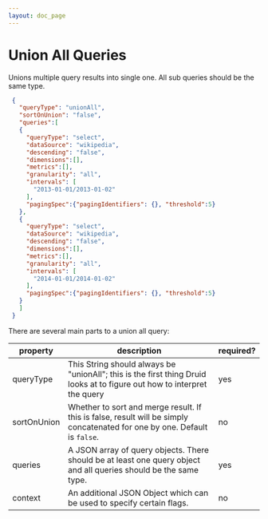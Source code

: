 ```yaml
---
layout: doc_page
---
```

# Union All Queries
Unions multiple query results into single one. All sub queries should be the same type.

```json
 {
   "queryType": "unionAll",
   "sortOnUnion": "false",
   "queries":[
   {
     "queryType": "select",
     "dataSource": "wikipedia",
     "descending": "false",
     "dimensions":[],
     "metrics":[],
     "granularity": "all",
     "intervals": [
       "2013-01-01/2013-01-02"
     ],
     "pagingSpec":{"pagingIdentifiers": {}, "threshold":5}
   },
   {
     "queryType": "select",
     "dataSource": "wikipedia",
     "descending": "false",
     "dimensions":[],
     "metrics":[],
     "granularity": "all",
     "intervals": [
       "2014-01-01/2014-01-02"
     ],
     "pagingSpec":{"pagingIdentifiers": {}, "threshold":5}
   }
   ]
 }
```

There are several main parts to a union all query:

|property|description|required?|
|--------|-----------|---------|
|queryType|This String should always be "unionAll"; this is the first thing Druid looks at to figure out how to interpret the query|yes|
|sortOnUnion|Whether to sort and merge result. If this is false, result will be simply concatenated for one by one. Default is `false`.|no|
|queries|A JSON array of query objects. There should be at least one query object and all queries should be the same type.|yes|
|context|An additional JSON Object which can be used to specify certain flags.|no|

